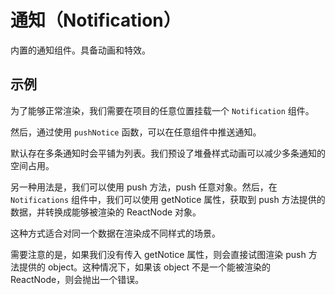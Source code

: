 # 通知（Notification）

内置的通知组件。具备动画和特效。

## 示例

为了能够正常渲染，我们需要在项目的任意位置挂载一个 `Notification` 组件。

然后，通过使用 `pushNotice` 函数，可以在任意组件中推送通知。

默认存在多条通知时会平铺为列表。我们预设了堆叠样式动画可以减少多条通知的空间占用。

<Demo name="Notification" />

另一种用法是，我们可以使用 push 方法，push 任意对象。然后，在 `Notifications` 组件中，我们可以使用 getNotice 属性，获取到 push 方法提供的数据，并转换成能够被渲染的 ReactNode 对象。

<Demo name="NotificationByData" />

这种方式适合对同一个数据在渲染成不同样式的场景。

需要注意的是，如果我们没有传入 getNotice 属性，则会直接试图渲染 push 方法提供的 object。这种情况下，如果该 object 不是一个能被渲染的 ReactNode，则会抛出一个错误。
